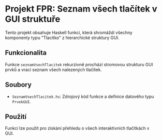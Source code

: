 # Projekt FPR: Seznam všech tlačítek v GUI struktuře

Tento projekt obsahuje Haskell funkci, která shromáždí všechny komponenty typu "Tlacitko" z hierarchické struktury GUI.

## Funkcionalita

Funkce `seznamVsechTlacitek` rekurzivně prochází stromovou strukturu GUI prvků a vrací seznam všech nalezených tlačítek.

## Soubory

*   `SeznamVsechTlacitek.hs`: Zdrojový kód funkce a definice datového typu `PrvekGUI`.

## Použití

Funkci lze použít pro získání přehledu o všech interaktivních tlačítkách v GUI.
